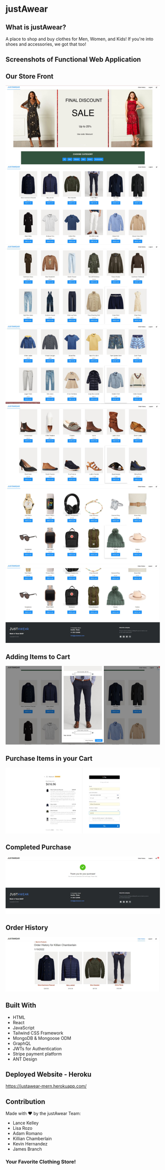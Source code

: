 # justAwear

## What is justAwear?
A place to shop and buy clothes for Men, Women, and Kids! If you're into shoes and accessories, we got that too! 

## Screenshots of Functional Web Application

## Our Store Front
![Screenshot](client/public/images/site/JW-1.JPG "justAwear")
![Screenshot](client/public/images/site/JW-2.JPG "justAwear")
![Screenshot](client/public/images/site/JW-3.JPG "justAwear")
![Screenshot](client/public/images/site/JW-4.JPG "justAwear")
![Screenshot](client/public/images/site/JW-5.JPG "justAwear")
![Screenshot](client/public/images/site/JW-6.JPG "justAwear")
![Screenshot](client/public/images/site/JW-7.JPG "justAwear")

## Adding Items to Cart
![Screenshot](client/public/images/site/JW-8.JPG "justAwear")

## Purchase Items in your Cart
![Screenshot](client/public/images/site/JW-9.JPG "justAwear")

## Completed Purchase
![Screenshot](client/public/images/site/JW-10.JPG "justAwear")

## Order History
![Screenshot](client/public/images/site/JW-11.JPG "justAwear")

## Built With
* HTML
* React 
* JavaScript
* Tailwind CSS Framework
* MongoDB & Mongoose ODM 
* GraphQL
* JWTs for Authentication
* Stripe payment platform
* ANT Design

## Deployed Website - Heroku
https://justawear-mern.herokuapp.com/

## Contribution
Made with ❤️ by the justAwear Team:
* Lance Kelley
* Lisa Rozo
* Adam Romano
* Killian Chamberlain
* Kevin Hernandez
* James Branch

### Your Favorite Clothing Store!
